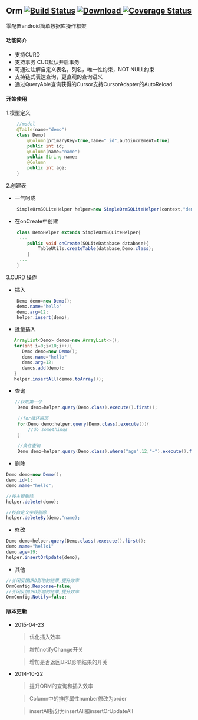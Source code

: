 Orm [![Build Status](https://travis-ci.org/xbreezes/Orm.svg?branch=master)](https://travis-ci.org/xbreezes/Orm)   [ ![Download](https://api.bintray.com/packages/xbreezes/maven/Orm/images/download.svg) ](https://bintray.com/xbreezes/maven/Orm/_latestVersion)  [![Coverage Status](https://coveralls.io/repos/xbreezes/Orm/badge.svg)](https://coveralls.io/r/xbreezes/Orm)
-----

零配置android简单数据库操作框架

#### 功能简介

 * 支持CURD
 * 支持事务 CUD默认开启事务
 * 可通过注解自定义表名，列名，唯一性约束，NOT NULL约束
 * 支持链式表达查询，更直观的查询语义
 * 通过QueryAble查询获得的Cursor支持CursorAdapter的AutoReload

#### 开始使用 

1.模型定义

```java
    //model
    @Table(name="demo")
    class Demo{
        @Column(primaryKey=true,name="_id",autoincrement=true)
        public int id;
        @Column(name="name")
        public String name;
        @Column
        public int age;
    }
```

2.创建表

 * 一气呵成
 
```java
    SimpleOrmSQLiteHelper helper=new SimpleOrmSQLiteHelper(context,"demo.db",1,Demo.class);
```

 * 在onCreate中创建
 
```java
    class DemoHelper extends SimpleOrmSQLiteHelper{
     ...
        public void onCreate(SQLiteDatabase database){
            TableUtils.createTable(database,Demo.class);
        }
     ...
    }
```

3.CURD 操作

 * 插入

```java
    Demo demo=new Demo();
    demo.name="hello"
    demo.arg=12;
    helper.insert(demo);
```

 * 批量插入

 ```java
    ArrayList<Demo> demos=new ArrayList<>();
    for(int i=0;i<10;i++){
       Demo demo=new Demo();
       demo.name="hello"
       demo.arg=12;
       demos.add(demo);
    }
    helper.insertAll(demos.toArray());
 ```

 * 查询

    ```java
    //获取第一个
     Demo demo=helper.query(Demo.class).execute().first();
     
     //for循环遍历
     for(Demo demo:helper.query(Demo.class).execute()){
         //do somethings
     }
     
     //条件查询
     Demo demo=helper.query(Demo.class).where("age",12,"=").execute().first();
    ```

 * 删除

 ```java
 Demo demo=new Demo();
 demo.id=1;
 demo.name="hello";
 
 //按主键删除
 helper.delete(demo);
 
 //按自定义字段删除
 helper.deleteBy(demo,"name);
 ```

 * 修改

 ```java
 Demo demo=helper.query(Demo.class).execute().first();
 demo.name="hello1"
 demo.age=19;
 helper.insertOrUpdate(demo);
 ```

 * 其他

 ```java
 //关闭反馈URD影响的结果,提升效率
 OrmConfig.Response=false;
 //关闭反馈URD影响的结果,提升效率
 OrmConfig.Notify=false;
 ```

#### 版本更新

  * 2015-04-23

    >优化插入效率

    >增加notifyChange开关

    >增加是否返回URD影响结果的开关

  * 2014-10-22
  
    >提升ORM的查询和插入效率
  
    >Column中的排序属性number修改为order

    >insertAll拆分为insertAll和insertOrUpdateAll
    
